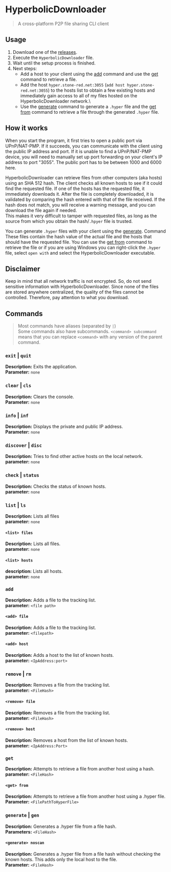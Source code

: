 # HyperbolicDownloader

> A cross-platform P2P file sharing CLI client

## Usage

1. Download one of the [releases](https://github.com/Stone-Red-Code/HyperbolicDownloader/releases). 
1. Execute the `HyperbolicDownloader` file.
1. Wait until the setup process is finished.
1. Next steps: 
    - Add a host to your client using the [add](#add) command and use the [get](#get) command to retrieve a file.
    - Add the host `hyper.stone-red.net:3055` (`add host hyper.stone-red.net:3055`) to the hosts list to obtain a few existing hosts and immediately gain access to all of my files hosted on the HyperbolicDownloader network.\
    - Use the [generate](https://github.com/Stone-Red-Code/HyperbolicDownloader#generate) command to generate a `.hyper` file and the [get from](https://github.com/Stone-Red-Code/HyperbolicDownloader#getfrom) command to retrieve a file through the generated `.hyper` file.

## How it works

When you start the program, it first tries to open a public port via UPnP/NAT-PMP. If it succeeds, you can communicate with the client using the public IP address and port.
If it is unable to find a UPnP/NAT-PMP device, you will need to manually set up port forwarding on your client's IP address to port "3055". The public port has to be between 1000 and 6000 here.

HyperbolicDownloader can retrieve files from other computers (aka hosts) using an SHA 512 hash.
The client checks all known hosts to see if it could find the requested file. If one of the hosts has the requested file, it immediately downloads it.
After the file is completely downloaded, it is validated by comparing the hash entered with that of the file received. If the hash does not match, you will receive a warning message, and you can download the file again if needed.\
This makes it very difficult to tamper with requested files, as long as the source from which you obtain the hash/`.hpyer` file is trusted.

You can generate `.hyper` files with your client using the [generate](https://github.com/Stone-Red-Code/HyperbolicDownloader#generate). Command\
These files contain the hash value of the actual file and the hosts that should have the requested file.
You can use the [get from](https://github.com/Stone-Red-Code/HyperbolicDownloader#getfrom) command to retrieve the file or if you are using Windows you can right-click the `.hyper` file, select `open with` and select the HyperbolicDownloader executable.

## Disclaimer

Keep in mind that all network traffic is not encrypted. So, do not send sensitive information with HyperbolicDownloader.
Since none of the files are stored anywhere centralized, the quality of the files cannot be controlled. Therefore, pay attention to what you download.

## Commands

> Most commands have aliases (separated by `|`)\
> Some commands also have subcommands. `<command> subcommand` means that you can replace `<command>` with any version of the parent command.

### `exit` | `quit`

**Description:** Exits the application.\
**Parameter:** `none`

### `clear` | `cls`

**Description:** Clears the console.\
**Parameter:** `none`

### `info` | `inf`

**Description:** Displays the private and public IP address.\
**Parameter:** `none`

### `discover` | `disc`

**Description:** Tries to find other active hosts on the local network.\
**parameter:** `none`

### `check` | `status`

**Description:** Checks the status of known hosts.\
**parameter:** `none`

### `list` | `ls`

**Description:** Lists all files\
**parameter:** `none`

#### `<list> files`

**Description:** Lists all files.\
**parameter:** `none`

#### `<list> hosts`

**description:** Lists all hosts.\
**parameter:** `none`

### `add`

**Description:** Adds a file to the tracking list.\
**parameter:** `<file path>`

#### `<add> file`

**Description:** Adds a file to the tracking list\.\
**parameter:** `<filepath>`

#### `<add> host`

**Description:** Adds a host to the list of known hosts.\
**parameter:** `<IpAddress:port>`

### `remove` | `rm`

**Description:** Removes a file from the tracking list.\
**parameter:** `<FileHash>`

#### `<remove> file`

**Description:** Removes a file from the tracking list.\
**parameter:** `<FileHash>`

#### `<remove> host`

**Description:** Removes a host from the list of known hosts.\
**parameter:** `<IpAddress:Port>`

### `get`

**Description:** Attempts to retrieve a file from another host using a hash.\
**parameter:** `<FileHash>`

<a name="#getfrom"></a>

#### `<get> from`

**Description:** Attempts to retrieve a file from another host using a .hyper file.\
**Parameter:** `<FilePathToHyperFile>`

<a name="#generate"></a>

### `generate` | `gen`

**Description:** Generates a .hyper file from a file hash.\
**Parameters:** `<FileHash>`

#### `<generate> noscan`

**Description:** Generates a .hyper file from a file hash without checking the known hosts. This adds only the local host to the file.\
**Parameter:** `<FileHash>`
